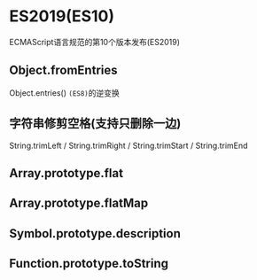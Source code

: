 # ES2019(ES10)

ECMAScript语言规范的第10个版本发布(ES2019)

## Object.fromEntries

Object.entries() `(ES8)`的逆变换

## 字符串修剪空格(支持只删除一边)

String.trimLeft / String.trimRight / String.trimStart / String.trimEnd

## Array.prototype.flat
## Array.prototype.flatMap

## Symbol.prototype.description

## Function.prototype.toString



